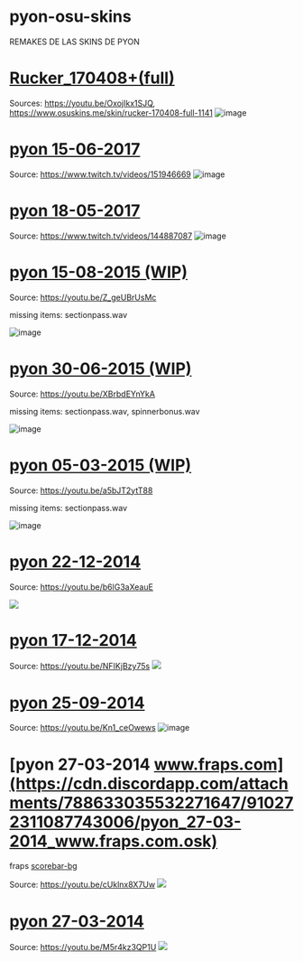 # pyon-osu-skins
REMAKES DE LAS SKINS DE PYON

# [Rucker_170408+(full)](https://github.com/hinami-chi/pyon-osu-skins/raw/main/Rucker_170408%2B(full).osk)
Sources: https://youtu.be/OxojIkx1SJQ, https://www.osuskins.me/skin/rucker-170408-full-1141
![image](https://user-images.githubusercontent.com/47835359/142733615-f11c09ca-0c31-43eb-b800-1a6d4e36e045.png)

# [pyon 15-06-2017](https://github.com/hinami-chi/pyon-osu-skins/raw/main/pyon%2015-06-2017.osk)
Source: https://www.twitch.tv/videos/151946669
![image](https://user-images.githubusercontent.com/47835359/142759530-8e8f3c3f-e20f-491f-8735-232b1ada2afd.png)

# [pyon 18-05-2017](https://github.com/hinami-chi/pyon-osu-skins/raw/main/pyon%2018-05-2017.osk)
Source: https://www.twitch.tv/videos/144887087
![image](https://user-images.githubusercontent.com/47835359/142735268-e299bb1b-7f90-48d4-a658-54b03e6cea63.png)

# [pyon 15-08-2015 (WIP)](https://github.com/hinami-chi/pyon-osu-skins/raw/main/pyon%2015-08-2015.osk)
Source: https://youtu.be/Z_geUBrUsMc

missing items: sectionpass.wav

![image](https://user-images.githubusercontent.com/47835359/142480277-e5dde768-cf61-4a7e-b713-ba84454ab2f3.png)


# [pyon 30-06-2015 (WIP)](https://github.com/hinami-chi/pyon-osu-skins/raw/main/pyon%2030-06-2015.osk)
Source: https://youtu.be/XBrbdEYnYkA

missing items: sectionpass.wav, spinnerbonus.wav

![image](https://user-images.githubusercontent.com/47835359/142348617-285adee0-e102-4f96-aaa4-d98a05d453e2.png)

# [pyon 05-03-2015 (WIP)](https://github.com/hinami-chi/pyon-osu-skins/raw/main/pyon%2005-03-2015.osk)
Source: https://youtu.be/a5bJT2ytT88

missing items: sectionpass.wav

![image](https://user-images.githubusercontent.com/47835359/142354554-6c5c9ac0-f479-40f6-9c68-f02df74bf091.png)

# [pyon 22-12-2014](https://github.com/hinami-chi/pyon-osu-skins/raw/main/pyon%2022-12-2014.osk)
Source: https://youtu.be/b6lG3aXeauE

![](https://user-images.githubusercontent.com/47835359/142238084-bd88884b-f014-4bc2-865f-c7e50fabd6ce.png)

# [pyon 17-12-2014](https://cdn.discordapp.com/attachments/794903981340098560/910544856387043398/pyon_17-12-2014.osk)
Source: https://youtu.be/NFIKjBzy75s
![](https://cdn.discordapp.com/attachments/794903981340098560/910545369023250482/unknown.png)

# [pyon 25-09-2014](https://github.com/hinami-chi/pyon-osu-skins/raw/main/pyon%2025-09-2014.osk)
Source: https://youtu.be/Kn1_ceOwews
![image](https://user-images.githubusercontent.com/47835359/142479782-b0100592-7cd0-4f48-9887-2f9d62de5e8b.png)

# [pyon 27-03-2014 www.fraps.com](https://cdn.discordapp.com/attachments/788633035532271647/910272311087743006/pyon_27-03-2014_www.fraps.com.osk)
fraps [scorebar-bg](https://cdn.discordapp.com/attachments/788623051477614604/910272553870831706/unknown.png)

Source: https://youtu.be/cUklnx8X7Uw
![](https://cdn.discordapp.com/attachments/788623051477614604/910269041799741450/unknown.png)

# [pyon 27-03-2014](https://cdn.discordapp.com/attachments/788633035532271647/910268635816296528/pyon_27-03-2014.osk)
Source: https://youtu.be/M5r4kz3QP1U
![](https://cdn.discordapp.com/attachments/788623051477614604/910268755588816966/A83dmfFWjMaWAAAAAElFTkSuQmCC.png)
